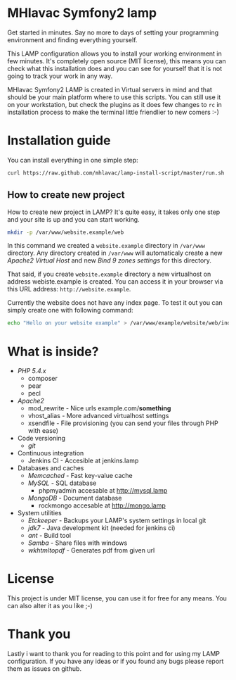 MHlavac Symfony2 lamp
=====================

Get started in minutes. Say no more to days of setting your programming environment and finding everything yourself.

This LAMP configuration allows you to install your working environment in few minutes. It's completely open source (MIT license), this means you can check what this
installation does and you can see for yourself that it is not going to track your work in any way.

MHlavac Symfony2 LAMP is created in Virtual servers in mind and that should be your main platform where to use this scripts. You can still use it on your workstation,
but check the plugins as it does few changes to `rc` in installation process to make the terminal little friendlier to new comers :-)

Installation guide
==================

You can install everything in one simple step:

``` sh
curl https://raw.github.com/mhlavac/lamp-install-script/master/run.sh | sudo sh
```

How to create new project
-------------------------

How to create new project in LAMP? It's quite easy, it takes only one step and your site is up and you can start working.

``` sh
mkdir -p /var/www/website.example/web
```

In this command we created a `website.example` directory in `/var/www` directory. Any directory created in `/var/www` will automaticaly
create a new *Apache2 Virtual Host* and new *Bind 9 zones settings* for this directory.

That said, if you create `website.example` directory a new virtualhost on address webiste.example is created. You can access it in your browser
via this URL address: `http://website.example`.

Currently the website does not have any index page. To test it out you can simply create one with following command:

``` sh
echo "Hello on your website example" > /var/www/example/website/web/index.html
```

What is inside?
===============

* *PHP 5.4.x*
    * composer
    * pear
    * pecl
* *Apache2*
    * mod_rewrite - Nice urls example.com/<strong>something</strong>
    * vhost_alias - More advanced virtualhost settings
    * xsendfile - File provisioning (you can send your files through PHP with ease)
* Code versioning
    * *git*
* Continuous integration
    * Jenkins CI - Accesible at jenkins.lamp
* Databases and caches
    * *Memcached* - Fast key-value cache
    * *MySQL* - SQL database
        * phpmyadmin accesable at http://mysql.lamp
    * *MongoDB* - Document database
        * rockmongo accesable at http://mongo.lamp
* System utilities
    * *Etckeeper* - Backups your LAMP's system settings in local git
    * *jdk7* - Java development kit (needed for jenkins ci)
    * *ant* - Build tool
    * *Samba* - Share files with windows
    * *wkhtmltopdf* - Generates pdf from given url

License
=======

This project is under MIT license, you can use it for free for any means. You can also alter it as you like ;-)

Thank you
=========

Lastly i want to thank you for reading to this point and for using my LAMP configuration. If you have any ideas or if you found any bugs please report
them as issues on github.

